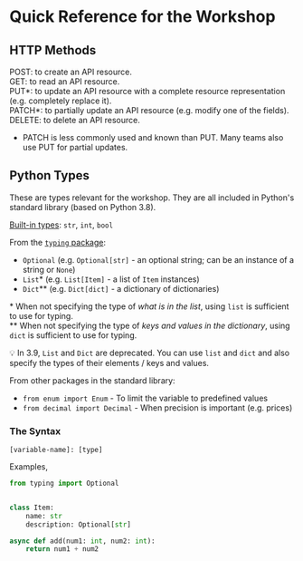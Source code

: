 # Quick Reference for the Workshop

## HTTP Methods

POST: to create an API resource.  
GET: to read an API resource.  
PUT*: to update an API resource with a complete resource representation (e.g. completely replace it).  
PATCH*: to partially update an API resource (e.g. modify one of the fields). 
DELETE: to delete an API resource.  
  
* PATCH is less commonly used and known than PUT. Many teams also use PUT for partial updates.  

## Python Types

These are types relevant for the workshop. They are all included in Python's standard library (based on Python 3.8).

[Built-in types](https://docs.python.org/3/library/stdtypes.html): `str`, `int`, `bool`

From the [`typing` package](https://docs.python.org/3.8/library/typing.html):

- `Optional` (e.g. `Optional[str]` - an optional string; can be an instance of a string or `None`)
- `List`* (e.g. `List[Item]` - a list of `Item` instances)
- `Dict`** (e.g. `Dict[dict]` - a dictionary of dictionaries)


\* When not specifying the type of _what is in the list_, using `list` is sufficient to use for typing.  
** When not specifying the type of _keys and values in the dictionary_, using `dict` is sufficient to use for typing.

💡 In 3.9, `List` and `Dict` are deprecated. You can use `list` and `dict` and also specify the types of their elements / keys and values.

From other packages in the standard library: 

- `from enum import Enum` - To limit the variable to predefined values
- `from decimal import Decimal` - When precision is important (e.g. prices)

### The Syntax

```
[variable-name]: [type]
```

Examples,


```python
from typing import Optional


class Item:
    name: str
    description: Optional[str]
```

```python
async def add(num1: int, num2: int):
    return num1 + num2
```
